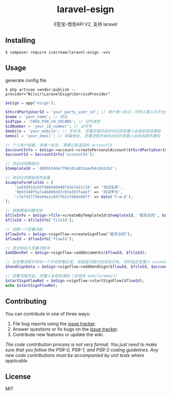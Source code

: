 <h1 align="center"> laravel-esign </h1>

<p align="center"> E签宝-悟空API V2, 支持 laravel </p>


## Installing

```shell
$ composer require icecream/laravel-esign -vvv
```

## Usage

generate config file
```shell
$ php artisan vendor:publish --provider="Nilsir\LaravelEsign\ServiceProvider"
```

```php
$eSign = app('esign');

$thirdPartyUserId = 'your_party_user_id'; // 用户唯一标识，可传入第三方平台的个人用户id、证件号、手机号、邮箱等，如果设置则作为账号唯一性字段，相同信息不可重复创建。
$name = 'your_name'; // 姓名
$idType = 'CRED_PSN_CH_IDCARD'; // 证件类型
$idNumber = 'your_id_number'; // 证件号
$mobile = 'your_mobile'; // 手机号, 签署流程开始时对应的签署人会收到短信通知
$email = 'your_email'; // 邮箱地址, 签署流程开始时对应的签署人会收到邮件通知

// 个人账户创建, 有唯一标志, 需要记录返回的 accountId
$accountInfo = $eSign->account->createPersonalAccount($thirdPartyUserId, $name, $idType, $idNumber, $mobile, $email);
$accountId = $accountInfo['accountId'];

// 测试合同模板ID
$templateId = 'd895b34de77041dca853aa454c042cb2';

// 测试合同模板填充变量
$simpleFormFields = [
    '1a54591dcb5f40bb86048743e7e21c18' => '测试名称',
    '9b55340f5a7a4b089dd7c03a397fa4ef' => '测试甲方',
    'c7efd37736a94e1c85ffb21fd0de88ff' => date('Y-m-d'),
];

// 根据模板创建文档
$fileInfo = $eSign->file->createByTemplateId($templateId, '租赁合同', $simpleFormFields);
$fileId = $fileInfo['fileId'];

// 创建一个签署流程
$flowInfo = $eSign->signflow->createSignFlow("租赁合同");
$flowId = $flowInfo['flowId'];

// 把文档加入签署流程中
$addDocRet = $eSign->signflow->addDocuments($flowId, $fileId);

// 在签署流程中添加一个手动签署区域, 前提是流程已经添加文档, 同时指定签署人 accountId
$handSignData = $eSign->signflow->addHandSign($flowId, $fileId, $accountId, 1, 100, 100);

// 签署流程开始, 签署人会收到通知 (前提有 mobile/email)
$startSignFlowRet = $eSign->signflow->startSignFlow($flowId);
echo $startSignFlowRet;
```

## Contributing

You can contribute in one of three ways:

1. File bug reports using the [issue tracker](https://github.com/nilsir/laravel-esign/issues).
2. Answer questions or fix bugs on the [issue tracker](https://github.com/nilsir/laravel-esign/issues).
3. Contribute new features or update the wiki.

_The code contribution process is not very formal. You just need to make sure that you follow the PSR-0, PSR-1, and PSR-2 coding guidelines. Any new code contributions must be accompanied by unit tests where applicable._

## License

MIT